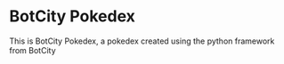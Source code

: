 # BotCity Pokedex

This is BotCity Pokedex, a pokedex created using the python framework from BotCity

